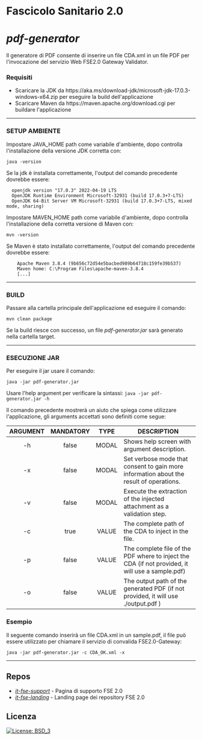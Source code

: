 
# Fascicolo Sanitario 2.0

# _pdf-generator_

Il generatore di PDF consente di inserire un file CDA.xml in un file PDF per l'invocazione del servizio Web FSE2.0 Gateway Validator.

### Requisiti
<ul>
	<li> Scaricare la JDK da https://aka.ms/download-jdk/microsoft-jdk-17.0.3-windows-x64.zip per eseguire la build dell'applicazione </li>
	<li> Scaricare Maven da https://maven.apache.org/download.cgi per buildare l'applicazione </li>
</ul>

---

### SETUP AMBIENTE

Impostare JAVA_HOME path come variabile d'ambiente, dopo controlla l'installazione della versione JDK corretta con:

`java -version`

Se la jdk è installata correttamente, l'output del comando precedente dovrebbe essere:
```console
  openjdk version "17.0.3" 2022-04-19 LTS
  OpenJDK Runtime Environment Microsoft-32931 (build 17.0.3+7-LTS)
  OpenJDK 64-Bit Server VM Microsoft-32931 (build 17.0.3+7-LTS, mixed mode, sharing)
```

Impostare MAVEN_HOME path come variabile d'ambiente, dopo controlla l'installazione della corretta versione di Maven con:

`mvn -version`

Se Maven è stato installato correttamente, l'output del comando precedente dovrebbe essere:
```console
	Apache Maven 3.8.4 (9b656c72d54e5bacbed989b64718c159fe39b537)
	Maven home: C:\Program Files\apache-maven-3.8.4
	[...]
```
---

### BUILD

Passare alla cartella principale dell'applicazione ed eseguire il comando:

`mvn clean package`

Se la build riesce con successo, un file <em> pdf-generator.jar </em> sarà generato nella cartella target.

---

### ESECUZIONE JAR

Per eseguire il jar usare il comando:

`java -jar pdf-generator.jar`

 Usare l'help argument per verificare la sintassi:
`java -jar pdf-generator.jar -h`

Il comando precedente mostrerà un aiuto che spiega come utilizzare l'applicazione, gli arguments accettati sono definiti come segue:

| ARGUMENT | MANDATORY | TYPE | DESCRIPTION |
| :------------: | :------------: | :------------: | ------------ |
| -h | false | MODAL | Shows help screen with argument description. |
| -x | false | MODAL | Set verbose mode that consent to gain more information about the result of operations.  |
| -v | false | MODAL | Execute the extraction of the injected attachment as a validation step. |
| -c | true  | VALUE | The complete path of the CDA to inject in the file.  |
| -p | false | VALUE | The complete file of the PDF where to inject the CDA (if not provided, it will use a sample.pdf)  |
| -o | false | VALUE | The output path of the generated PDF (if not provided, it will use ./output.pdf ) |

### Esempio

Il seguente comando inserirà un file CDA.xml in un sample.pdf, il file può essere utilizzato per chiamare il servizio di convalida FSE2.0-Gateway:

`java -jar pdf-generator.jar -c CDA_OK.xml -x`

---

## Repos
- [*it-fse-support*](https://github.com/ministero-salute/it-fse-support) - Pagina di supporto FSE 2.0
- [*it-fse-landing*](https://github.com/ministero-salute/it-fse-landing) - Landing page dei repository FSE 2.0

## Licenza

[![License: BSD_3](https://img.shields.io/badge/License-BSD_3--Clause-blue.svg)](https://opensource.org/licenses/BSD-3-Clause)